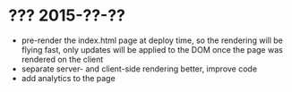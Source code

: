 # ???  2015-??-??

- pre-render the index.html page at deploy time, so the rendering will be flying fast, only updates 
  will be applied to the DOM once the page was rendered on the client
- separate server- and client-side rendering better, improve code
- add analytics to the page